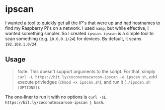 # ipscan

I wanted a tool to quickly get all the IP's that were up and had hostnames to find my Raspberry Pi's on a network. I used `namp`, but while effective, I wanted something simpler. So I created `ipscan`. `ipscan` is a simple tool to scan something (e.g. `10.0.0.1/24`) for devices. By default, it scans `192.168.1.0/24`.

## Usage

> Note. This doesn't support arguments to the script. For that, simply `curl -L https://bit.ly/coconutmacaroon-ipscan -o ipscan.sh`, add execute privledgee (`chmod +x ipscan.sh`), and run it (`./ipscan.sh [OPTIONS]`).

The one-liner to run it with no options is `curl -sL https://bit.ly/coconutmacaroon-ipscan | bash`. 
